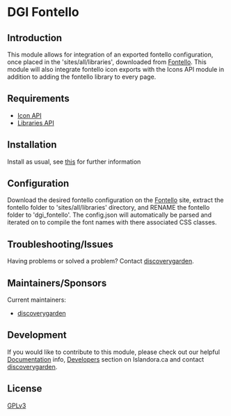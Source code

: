 # DGI Fontello

## Introduction

This module allows for integration of an exported fontello configuration, once
placed in the 'sites/all/libraries', downloaded from
[Fontello](http://fontello.com/). This module will also integrate fontello
icon exports with the Icons API module in addition to adding the fontello
library to every page.

## Requirements

* [Icon API](https://www.drupal.org/project/icon)
* [Libraries API](https://www.drupal.org/project/libraries)

## Installation

Install as usual, see
[this](https://drupal.org/documentation/install/modules-themes/modules-7) for
further information

## Configuration

Download the desired fontello configuration on the
[Fontello](http://fontello.com/) site, extract the fontello folder to 
'sites/all/libraries' directory, and RENAME the fontello folder to 
'dgi_fontello'. The config.json will automatically be parsed and 
iterated on to compile the font names with there associated CSS 
classes.

## Troubleshooting/Issues

Having problems or solved a problem? Contact
[discoverygarden](http://support.discoverygarden.ca).

## Maintainers/Sponsors

Current maintainers:

* [discoverygarden](http://www.discoverygarden.ca)

## Development

If you would like to contribute to this module, please check out our helpful
[Documentation](
https://github.com/Islandora/islandora/wiki#wiki-documentation-for-developers)
info, [Developers](http://islandora.ca/developers) section on Islandora.ca and
contact [discoverygarden](http://support.discoverygarden.ca).

## License

[GPLv3](http://www.gnu.org/licenses/gpl-3.0.txt)
